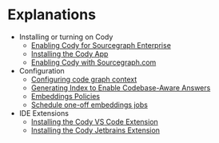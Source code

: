 # Explanations

- Installing or turning on Cody
  - [Enabling Cody for Sourcegraph Enterprise](./../overview/enable-cody-enterprise.md)
  - [Installing the Cody App](../overview/app/index.md)
  - [Enabling Cody with Sourcegraph.com](./../overview/cody-with-sourcegraph.md)
- Configuration
  - [Configuring code graph context](code_graph_context.md)
  - [Generating Index to Enable Codebase-Aware Answers](indexing.md)
  - [Embeddings Policies](policies.md)
  - [Schedule one-off embeddings jobs](schedule_one_off_embeddings_jobs.md)
- IDE Extensions
  - [Installing the Cody VS Code Extension](./../overview/install-vscode.md)
  - [Installing the Cody Jetbrains Extension](./../overview/install-jetbrains.md)
